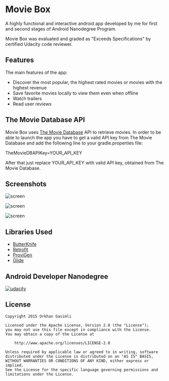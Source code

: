# Movie Box
A highly functional and interactive android app developed by me for first and second stages of Android Nanodegree Program.

Movie Box was evaluated and graded as "Exceeds Specifications" by certified Udacity code reviewer.

## Features

The main features of the app:
* Discover the most popular, the highest rated movies or movies with the highest revenue
* Save favorite movies locally to view them even when offline
* Watch trailers
* Read user reviews

## The Movie Database API

Movie Box uses [The Movie Database](https://www.themoviedb.org/documentation/api) API to retrieve movies.
In order to be able to launch the app you have to get a valid API key from The Movie Database and add the following line to your gradle.properties file:

TheMovieDBAPIKey=YOUR_API_KEY

After that just replace YOUR_API_KEY with valid API key, obtained from The Movie Database.

## Screenshots

![screen](../master/screenshots/main_phone.png)

![screen](../master/screenshots/detail_phone.png)

![screen](../master/screenshots/7inch_tablet_1.png)

## Libraries Used

* [ButterKnife](https://github.com/JakeWharton/butterknife)
* [Retrofit](https://github.com/square/retrofit)
* [ProviGen](https://github.com/TimotheeJeannin/ProviGen)
* [Glide](https://github.com/bumptech/glide)

## Android Developer Nanodegree
[![udacity][1]][2]

[1]: ../master/screenshots/nanodegree.png
[2]: https://www.udacity.com/course/android-developer-nanodegree--nd801

## License

    Copyright 2015 Orkhan Gasimli

    Licensed under the Apache License, Version 2.0 (the "License");
    you may not use this file except in compliance with the License.
    You may obtain a copy of the License at

        http://www.apache.org/licenses/LICENSE-2.0

    Unless required by applicable law or agreed to in writing, software
    distributed under the License is distributed on an "AS IS" BASIS,
    WITHOUT WARRANTIES OR CONDITIONS OF ANY KIND, either express or implied.
    See the License for the specific language governing permissions and
    limitations under the License.
